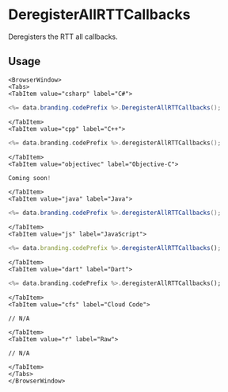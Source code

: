 # DeregisterAllRTTCallbacks

Deregisters the RTT all callbacks.

## Usage

```mdx-code-block
<BrowserWindow>
<Tabs>
<TabItem value="csharp" label="C#">
```

```csharp
<%= data.branding.codePrefix %>.DeregisterAllRTTCallbacks();
```

```mdx-code-block
</TabItem>
<TabItem value="cpp" label="C++">
```

```cpp
<%= data.branding.codePrefix %>.deregisterAllRTTCallbacks();
```

```mdx-code-block
</TabItem>
<TabItem value="objectivec" label="Objective-C">
```

```objectivec
Coming soon!
```

```mdx-code-block
</TabItem>
<TabItem value="java" label="Java">
```

```java
<%= data.branding.codePrefix %>.deregisterAllRTTCallbacks();
```

```mdx-code-block
</TabItem>
<TabItem value="js" label="JavaScript">
```

```javascript
<%= data.branding.codePrefix %>.deregisterAllRTTCallbacks();
```

```mdx-code-block
</TabItem>
<TabItem value="dart" label="Dart">
```

```dart
<%= data.branding.codePrefix %>.deregisterAllRTTCallbacks();
```

```mdx-code-block
</TabItem>
<TabItem value="cfs" label="Cloud Code">
```

```cfscript
// N/A
```

```mdx-code-block
</TabItem>
<TabItem value="r" label="Raw">
```

```cfscript
// N/A
```

```mdx-code-block
</TabItem>
</Tabs>
</BrowserWindow>
```

